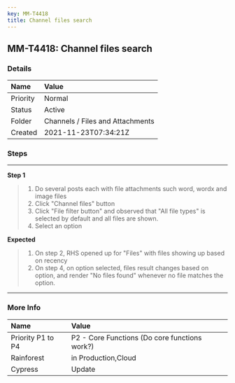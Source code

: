 ```yaml
---
key: MM-T4418
title: Channel files search
---
```


## MM-T4418: Channel files search

### Details

| Name     | Value                            |
| :------- | :------------------------------- |
| Priority | Normal                           |
| Status   | Active                           |
| Folder   | Channels / Files and Attachments |
| Created  | 2021-11-23T07:34:21Z             |

### Steps

<hr/>

**Step 1**

> <article><ol><li>Do several posts each with file attachments such word, wordx and image files</li><li>Click "Channel files" button</li><li>Click "File filter button" and observed that "All file types" is selected by default and all files are shown.</li><li>Select an option</li></ol></article>

**Expected**

> <article><ol><li>On step 2, RHS opened up for "Files" with files showing up based on recency</li><li>On step 4, on option selected, files result changes based on option, and render "No files found" whenever no file matches the option.</li></ol></article>

<hr/>

### More Info

| Name              | Value                                         |
| :---------------- | :-------------------------------------------- |
| Priority P1 to P4 | P2 - Core Functions (Do core functions work?) |
| Rainforest        | in Production,Cloud                           |
| Cypress           | Update                                        |
